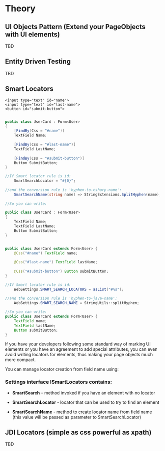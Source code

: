 # Theory
## UI Objects Pattern (Extend your PageObjects with UI elements)
TBD

## Entity Driven Testing
TBD

## Smart Locators

```
<input type="text" id="name">
<input type="text" id="last-name">
<button id="submit-button">
```
```csharp

public class UserCard : Form<User>
{
    [FindBy(Css = "#name")]
    TextField Name; 
    
    [FindBy(Css = "#last-name")]
    TextField LastName;
    
    [FindBy(Css = "#submit-button")]
    Button SubmitButton;
}

//If Smart locator rule is id:
    SmartSearchLocator = "#{0}";
    
//and the conversion rule is 'hyphen-to-csharp-name':
    SmartSearchName(string name) => StringExtensions.SplitHyphen(name);
    
//So you can write:

public class UserCard : Form<User>
{
    TextField Name; 
    TextField LastName;
    Button SubmitButton;
}

```

```java

public class UserCard extends Form<User> {
    @Css("#name") TextField name;
    
    @Css("#last-name") TextField lastName; 
    
    @Css("#submit-button") Button submitButton; 
}

//If Smart locator rule is id:
    WebSettings.SMART_SEARCH_LOCATORS = asList("#%s");
    
//and the conversion rule is 'hyphen-to-java-name':
    WebSettings.SMART_SEARCH_NAME = StringUtils::splitHyphen;

//So you can write:
public class UserCard extends Form<User> {
    TextField name;
    TextField lastName;
    Button submitButton; 
}

```


If you have your developers following some standard way of marking UI elements or you have an agreement to add special attributes, you can even avoid writing locators for elements, thus making your page objects much more compact.

You can manage locator creation from field name using:

### Settings interface ISmartLocators contains:
  
- **SmartSearch** - method invoked if you have an element with no locator

- **SmartSearchLocator** - locator that can be used to try to find an element

- **SmartSearchName** -  method to create locator name from field name (this value will be passed as parameter to SmartSearchLocator)



## JDI Locators (simple as css powerful as xpath)
TBD

